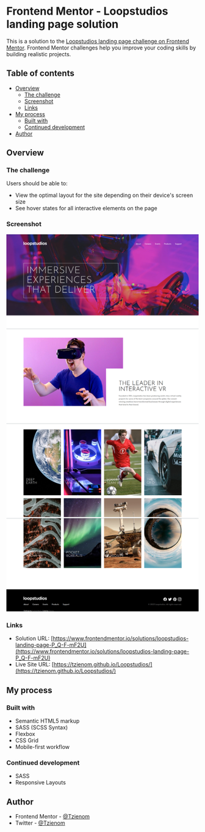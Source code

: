 # Frontend Mentor - Loopstudios landing page solution

This is a solution to the [Loopstudios landing page challenge on Frontend Mentor](https://www.frontendmentor.io/challenges/loopstudios-landing-page-N88J5Onjw). Frontend Mentor challenges help you improve your coding skills by building realistic projects. 

## Table of contents

- [Overview](#overview)
  - [The challenge](#the-challenge)
  - [Screenshot](#screenshot)
  - [Links](#links)
- [My process](#my-process)
  - [Built with](#built-with)
  - [Continued development](#continued-development)
- [Author](#author)


## Overview

### The challenge

Users should be able to:

- View the optimal layout for the site depending on their device's screen size
- See hover states for all interactive elements on the page

### Screenshot

![Desktop Layout](./screenshots/desktop.png)
![Desktop Layout](./screenshots/desktop2.png)
![Desktop Layout](./screenshots/desktop3.png)
![Desktop Layout](./screenshots/desktop4.png)


### Links

- Solution URL: [https://www.frontendmentor.io/solutions/loopstudios-landing-page-P_Q-F-mF2U](https://www.frontendmentor.io/solutions/loopstudios-landing-page-P_Q-F-mF2U)
- Live Site URL: [https://tzienom.github.io/Loopstudios/](https://tzienom.github.io/Loopstudios/)

## My process

### Built with

- Semantic HTML5 markup
- SASS (SCSS Syntax)
- Flexbox
- CSS Grid
- Mobile-first workflow


### Continued development

- SASS
- Responsive Layouts

## Author

- Frontend Mentor - [@Tzienom](https://www.frontendmentor.io/profile/Tzienom)
- Twitter - [@Tzienom](https://www.twitter.com/_tzienom)